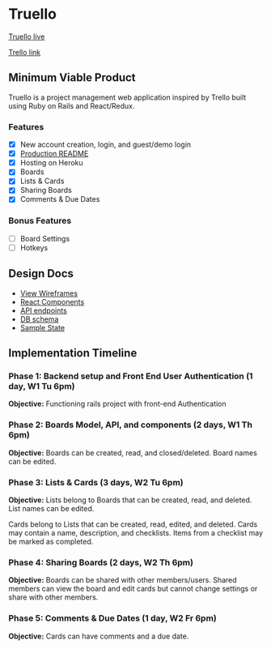 # Truello

[Truello live][truello]

[Trello link][trello]

[truello]: http://www.truello.io
[trello]: https://trello.com/b/TsgVCryN/truello

## Minimum Viable Product

Truello is a project management web application inspired by Trello built
using Ruby on Rails and React/Redux.

### Features
- [x] New account creation, login, and guest/demo login
- [x] [Production README](../README.md)
- [x] Hosting on Heroku
- [x] Boards
- [x] Lists & Cards
- [x] Sharing Boards
- [x] Comments & Due Dates

### Bonus Features
- [ ] Board Settings
- [ ] Hotkeys

## Design Docs
* [View Wireframes][wireframes]
* [React Components][components]
* [API endpoints][api-endpoints]
* [DB schema][schema]
* [Sample State][sample-state]

[wireframes]: wireframes
[components]: component-hierarchy.md
[sample-state]: sample-state.md
[api-endpoints]: api-endpoints.md
[schema]: schema.md

## Implementation Timeline

### Phase 1: Backend setup and Front End User Authentication (1 day, W1 Tu 6pm)

**Objective:** Functioning rails project with front-end Authentication

### Phase 2: Boards Model, API, and components (2 days, W1 Th 6pm)

**Objective:** Boards can be created, read, and closed/deleted.
Board names can be edited.

### Phase 3: Lists & Cards (3 days, W2 Tu 6pm)

**Objective:** Lists belong to Boards that can be created, read, and deleted.
List names can be edited.

Cards belong to Lists that can be created, read, edited, and deleted.
Cards may contain a name, description, and checklists.
Items from a checklist may be marked as completed.

### Phase 4: Sharing Boards (2 days, W2 Th 6pm)

**Objective:** Boards can be shared with other members/users.
Shared members can view the board and edit cards but cannot change settings or share with other members.

### Phase 5: Comments & Due Dates (1 day, W2 Fr 6pm)

**Objective:** Cards can have comments and a due date.

